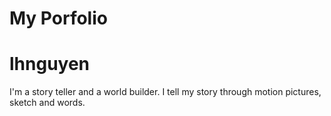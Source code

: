 # My Porfolio 

# lhnguyen

I'm a story teller and a world builder. 
I tell my story through motion pictures, sketch and words.

